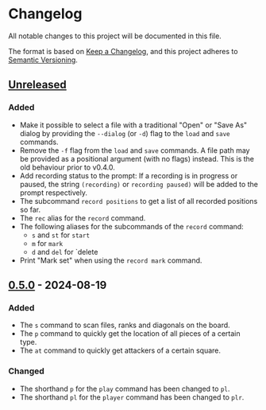 # Changelog

All notable changes to this project will be documented in this file.

The format is based on [Keep a Changelog](https://keepachangelog.com/en/1.1.0/),
and this project adheres to [Semantic Versioning](https://semver.org/spec/v2.0.0.html).

## [Unreleased]

### Added

- Make it possible to select a file with a traditional "Open" or "Save As" dialog by providing the
  `--dialog` (or `-d`) flag to the `load` and `save` commands.  
- Remove the `-f` flag from the `load` and `save` commands. A file path may be provided as a
  positional argument (with no flags) instead. This is the old behaviour prior to v0.4.0.
- Add recording status to the prompt: If a recording is in progress or paused, the string
  `(recording)` or `recording paused)` will be added to the prompt respectively.
- The subcommand `record positions` to get a list of all recorded positions so far.
- The `rec` alias for the `record` command.
- The following aliases for the subcommands of the `record` command:
  - `s` and `st` for `start`
  - `m` for `mark`
  - `d` and `del` for `delete
- Print "Mark set" when using the `record mark` command.

## [0.5.0] - 2024-08-19

### Added

- The `s` command to scan files, ranks and diagonals on the board.
- The `p` command to quickly get the location of all pieces of a certain type.
- The `at` command to quickly get attackers of a certain square.

### Changed

- The shorthand `p` for the `play` command has been changed to `pl`.
- The shorthand `pl` for the `player` command has been changed to `plr`.

[unreleased]: https://github.com/tage64/chess-cli/compare/v0.5.0...HEAD
[0.5.0]: https://github.com/tage64/chess-cli/compare/v0.5.0...v0.4.2

